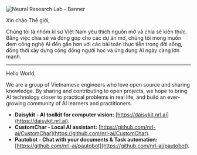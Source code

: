 ![Neural Research Lab - Banner](https://github.com/nrl-ai/.github/assets/18329471/8806cfc6-6d92-4112-961d-f0d42267f748)

Xin chào Thế giới,

Chúng tôi là nhóm kĩ sư Việt Nam yêu thích nguồn mở và chia sẻ kiến thức. Bằng việc chia sẻ và đóng góp cho các dự án mở, chúng tôi mong muốn đem công nghệ AI đến gần hơn với các bài toãn thực tiễn trong đời sống, đồng thời xây dựng cộng đồng người học và ứng dụng AI ngày càng lớn mạnh.

---

Hello World,

We are a group of Vietnamese engineers who love open source and sharing knowledge. By sharing and contributing to open projects, we hope to bring AI technology closer to practical problems in real life, and build an ever-growing community of AI learners and practitioners.

- **Daisykit - AI toolkit for computer vision:** [https://daisykit.nrl.ai](https://daisykit.nrl.ai).
- **CustomChar - Local AI assistant:** [https://github.com/nrl-ai/CustomChar](https://github.com/nrl-ai/CustomChar).
- **Pautobot - Chat with your documents & Task automation:** [https://github.com/nrl-ai/pautobot](https://github.com/nrl-ai/pautobot).

